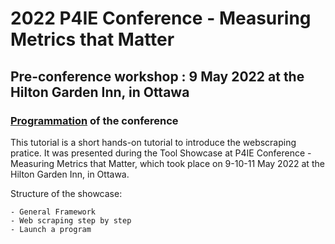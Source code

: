 # 2022 P4IE Conference - Measuring Metrics that Matter
## Pre-conference workshop : 9 May 2022 at the Hilton Garden Inn, in Ottawa
### [Programmation](https://event.fourwaves.com/p4ie/pages) of the conference

This tutorial is a short hands-on tutorial to introduce the webscraping pratice. It was presented during the Tool Showcase at P4IE Conference - Measuring Metrics that Matter, which took place on 9-10-11 May 2022 at the Hilton Garden Inn, in Ottawa.

Structure of the showcase:

    - General Framework
    - Web scraping step by step
    - Launch a program

